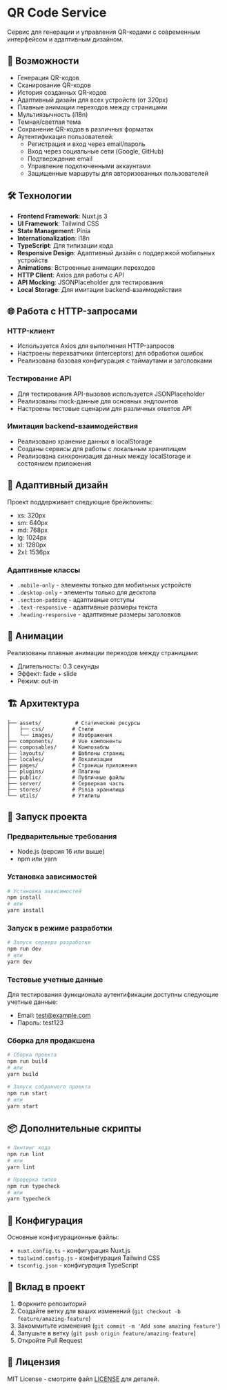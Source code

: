 # QR Code Service

Сервис для генерации и управления QR-кодами с современным интерфейсом и адаптивным дизайном.

## 🚀 Возможности

- Генерация QR-кодов
- Сканирование QR-кодов
- История созданных QR-кодов
- Адаптивный дизайн для всех устройств (от 320px)
- Плавные анимации переходов между страницами
- Мультиязычность (i18n)
- Темная/светлая тема
- Сохранение QR-кодов в различных форматах
- Аутентификация пользователей:
  - Регистрация и вход через email/пароль
  - Вход через социальные сети (Google, GitHub)
  - Подтверждение email
  - Управление подключенными аккаунтами
  - Защищенные маршруты для авторизованных пользователей

## 🛠 Технологии

- **Frontend Framework**: Nuxt.js 3
- **UI Framework**: Tailwind CSS
- **State Management**: Pinia
- **Internationalization**: i18n
- **TypeScript**: Для типизации кода
- **Responsive Design**: Адаптивный дизайн с поддержкой мобильных устройств
- **Animations**: Встроенные анимации переходов
- **HTTP Client**: Axios для работы с API
- **API Mocking**: JSONPlaceholder для тестирования
- **Local Storage**: Для имитации backend-взаимодействия

## 🌐 Работа с HTTP-запросами

### HTTP-клиент
- Используется Axios для выполнения HTTP-запросов
- Настроены перехватчики (interceptors) для обработки ошибок
- Реализована базовая конфигурация с таймаутами и заголовками

### Тестирование API
- Для тестирования API-вызовов используется JSONPlaceholder
- Реализованы mock-данные для основных эндпоинтов
- Настроены тестовые сценарии для различных ответов API

### Имитация backend-взаимодействия
- Реализовано хранение данных в localStorage
- Созданы сервисы для работы с локальным хранилищем
- Реализована синхронизация данных между localStorage и состоянием приложения

## 📱 Адаптивный дизайн

Проект поддерживает следующие брейкпоинты:
- xs: 320px
- sm: 640px
- md: 768px
- lg: 1024px
- xl: 1280px
- 2xl: 1536px

### Адаптивные классы
- `.mobile-only` - элементы только для мобильных устройств
- `.desktop-only` - элементы только для десктопа
- `.section-padding` - адаптивные отступы
- `.text-responsive` - адаптивные размеры текста
- `.heading-responsive` - адаптивные размеры заголовков

## 🎨 Анимации

Реализованы плавные анимации переходов между страницами:
- Длительность: 0.3 секунды
- Эффект: fade + slide
- Режим: out-in

## 🏗 Архитектура

```
├── assets/           # Статические ресурсы
│   ├── css/         # Стили
│   └── images/      # Изображения
├── components/      # Vue компоненты
├── composables/     # Композаблы
├── layouts/         # Шаблоны страниц
├── locales/         # Локализации
├── pages/           # Страницы приложения
├── plugins/         # Плагины
├── public/          # Публичные файлы
├── server/          # Серверная часть
├── stores/          # Pinia хранилища
└── utils/           # Утилиты
```

## 🚀 Запуск проекта

### Предварительные требования

- Node.js (версия 16 или выше)
- npm или yarn

### Установка зависимостей

```bash
# Установка зависимостей
npm install
# или
yarn install
```

### Запуск в режиме разработки

```bash
# Запуск сервера разработки
npm run dev
# или
yarn dev
```

### Тестовые учетные данные

Для тестирования функционала аутентификации доступны следующие учетные данные:
- Email: test@example.com
- Пароль: test123

### Сборка для продакшена

```bash
# Сборка проекта
npm run build
# или
yarn build

# Запуск собранного проекта
npm run start
# или
yarn start
```

## 📦 Дополнительные скрипты

```bash
# Линтинг кода
npm run lint
# или
yarn lint

# Проверка типов
npm run typecheck
# или
yarn typecheck
```

## 🔧 Конфигурация

Основные конфигурационные файлы:
- `nuxt.config.ts` - конфигурация Nuxt.js
- `tailwind.config.js` - конфигурация Tailwind CSS
- `tsconfig.json` - конфигурация TypeScript

## 🤝 Вклад в проект

1. Форкните репозиторий
2. Создайте ветку для ваших изменений (`git checkout -b feature/amazing-feature`)
3. Закоммитьте изменения (`git commit -m 'Add some amazing feature'`)
4. Запушьте в ветку (`git push origin feature/amazing-feature`)
5. Откройте Pull Request

## 📝 Лицензия

MIT License - смотрите файл [LICENSE](LICENSE) для деталей.

